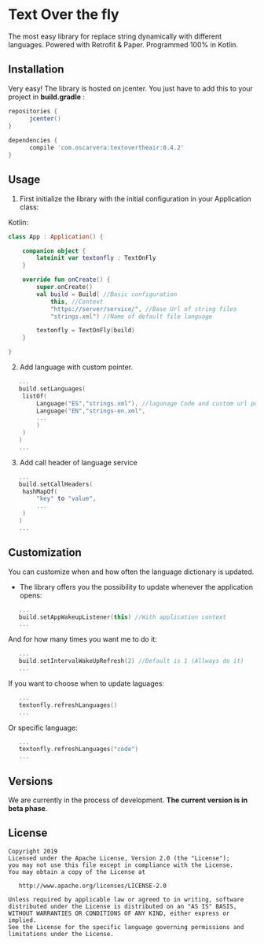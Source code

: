 # Text Over the fly

The most easy library for replace string dynamically with different languages. Powered with Retrofit & Paper. Programmed 100% in Kotlin. 

## Installation
Very easy! The library is hosted on jcenter. You just have to add this to your project in **build.gradle** :

```gradle
repositories {
      jcenter()
}
    
dependencies {
      compile 'com.oscarvera:textovertheair:0.4.2'
}
```

## Usage

1. First initialize the library with the initial configuration in your Application class: 

 Kotlin:
```kotlin
class App : Application() {

    companion object {
        lateinit var textonfly : TextOnFly 
    }

    override fun onCreate() {
        super.onCreate()
        val build = Build( //Basic configuration
        	this, //Context
        	"https://server/service/", //Base Url of string files
        	"strings.xml") //Name of default file language

        textonfly = TextOnFly(build)
    }

}
```
2. Add language with custom pointer.

```kotlin
   ...
   build.setLanguages(
   	listOf(
   		Language("ES","strings.xml"), //lagunage Code and custom url pointer 
   		Language("EN","strings-en.xml",
   		...
   		)
   	)
   )
   ...
```

3. Add call header of language service

```kotlin
   ...
   build.setCallHeaders(
   	hashMapOf(
   		"key" to "value",
   		...
   	)
   )
   ...
```


## Customization
You can customize when and how often the language dictionary is updated.

- The library offers you the possibility to update whenever the application opens:

```kotlin
   ...
   build.setAppWakeupListener(this) //With application context
   ...
```

And for how many times you want me to do it:

```kotlin
   ...
   build.setIntervalWakeUpRefresh(2) //Default is 1 (Allways do it)
   ...
```

If you want to choose when to update laguages:
```kotlin
   ...
   textonfly.refreshLanguages()
   ...
```

Or specific language:
```kotlin
   ...
   textonfly.refreshLanguages("code")
   ...
```
 
## Versions
We are currently in the process of development. **The current version is in beta phase**.
 
## License
```
Copyright 2019
Licensed under the Apache License, Version 2.0 (the "License");
you may not use this file except in compliance with the License.
You may obtain a copy of the License at

   http://www.apache.org/licenses/LICENSE-2.0

Unless required by applicable law or agreed to in writing, software
distributed under the License is distributed on an "AS IS" BASIS,
WITHOUT WARRANTIES OR CONDITIONS OF ANY KIND, either express or implied.
See the License for the specific language governing permissions and
limitations under the License.
```


